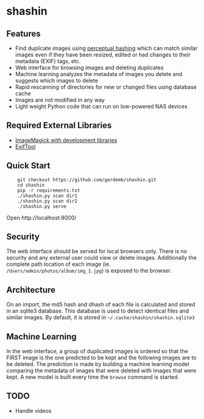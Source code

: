 # shashin

## Features
- Find duplicate images using [perceptual hashing](http://www.hackerfactor.com/blog/index.php?/archives/529-Kind-of-Like-That.html) which can match similar images even if they have been resized, edited or had changes to their metadata (EXIF) tags, etc.
- Web interface for browsing images and deleting duplicates
- Machine learning analyzes the metadata of images you delete and suggests which images to delete
- Rapid rescanning of directories for new or changed files using database cache
- Images are not modified in any way
- Light weight Python code that can run on low-powered NAS devices

## Required External Libraries
- [ImageMagick with development libraries](http://docs.wand-py.org/en/0.5.8/guide/install.html#install-imagemagick-on-debian-ubuntu)
- [ExifTool](https://exiftool.org)

## Quick Start

```
    git checkout https://github.com/gerdemb/shashin.git
    cd shashin 
    pip -r requirements.txt
    ./shashin.py scan dir1
    ./shashin.py scan dir2
    ./shashin.py serve
```

Open http://localhost:8000/

## Security
The web interface should be served for local browsers only. There is no security and any external user could view or delete images. Additionally the complete path location of each image (ie. `/Users/admin/photos/album/img_1.jpg`) is exposed to the browser. 

## Architecture
On an import, the md5 hash and dhash of each file is calculated and stored in an sqlite3 database. This database is
used to detect identical files and similar images. By default, it is stored in `~/.cache/shashin/shashin.sqlite3`

## Machine Learning
In the web interface, a group of duplicated images is ordered so that the FIRST image is the one predicted to be kept and the following images are to be deleted. The prediction is made by building a machine learning model comparing the metadata of images that were deleted with images that were kept. A new model is built every time the `browse` command is started.

## TODO
- Handle videos
